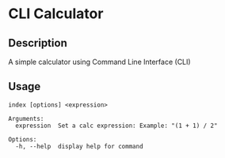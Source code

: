 # CLI Calculator

## Description

A simple calculator using Command Line Interface (CLI)

## Usage

```
index [options] <expression>

Arguments:
  expression  Set a calc expression: Example: "(1 + 1) / 2"

Options:
  -h, --help  display help for command
```